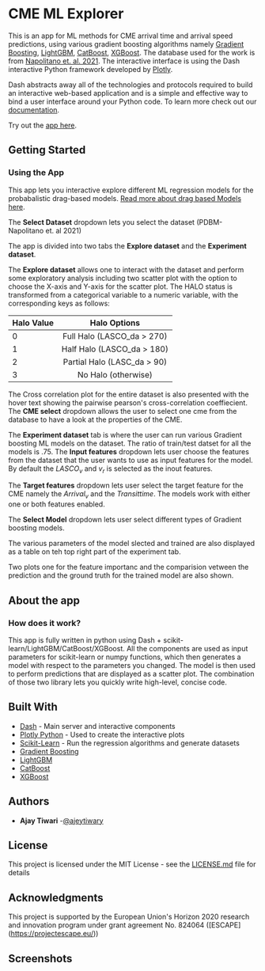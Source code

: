 # CME ML Explorer

This is an app for ML methods for CME arrival time and arrival speed predictions, using various gradient boosting algorithms namely [Gradient Boosting](https://scikit-learn.org/stable/modules/generated/sklearn.ensemble.HistGradientBoostingRegressor.html), [LightGBM](https://lightgbm.readthedocs.io/en/latest/), [CatBoost](https://catboost.ai/), [XGBoost](https://xgboost.readthedocs.io/en/stable/).  The database used for the work is from [Napolitano et. al. 2021](https://agupubs.onlinelibrary.wiley.com/doi/10.1029/2021SW002925). The interactive interface is using the Dash interactive Python framework developed by [Plotly](https://plot.ly/).

Dash abstracts away all of the technologies and protocols required to build an interactive web-based application and is a simple and effective way to bind a user interface around your Python code. To learn more check out our [documentation](https://plot.ly/dash).

Try out the [app here](http://cme-pdbm-ml.herokuapp.com/).



## Getting Started

### Using the App

This app lets you interactive explore different ML regression models for the probabalistic drag-based models. [Read more about drag based Models here](https://www.swsc-journal.org/articles/swsc/full_html/2018/01/swsc170019/swsc170019.html).

The **Select Dataset** dropdown lets you select the dataset (PDBM-  Napolitano et. al 2021)

The app is divided into two tabs the **Explore dataset** and the **Experiment dataset**. 

The **Explore dataset** allows one to interact with the dataset and perform some exploratory analysis including two scatter plot with the option to choose the X-axis and Y-axis for the scatter plot. The HALO status is transformed from a categorical variable to a numeric variable, with the corresponding keys as follows: 

| Halo Value  | Halo Options|
| :---        |    :----:   |
| 0           | Full Halo (LASCO_da > 270) |
| 1           | Half Halo (LASCO_da > 180) |
| 2           | Partial Halo (LASC_da > 90)|
| 3           | No Halo (otherwise)        |

The Cross correlation plot for the entire dataset is also presented with the hover text showing the pairwise pearson's cross-correlation coeffiecient. The  **CME select** dropdown  allows the user to select one cme from the database to have a look at the properties of the CME.  

The **Experiment dataset** tab is where the user can run various Gradient boosting ML models on the dataset. The ratio of train/test datset for all the models is .75. 
The **Input features** dropdown lets user choose the features from the dataset that the user wants to use as input features for the model. By default the $LASCO_v$ and $v_r$ is selected as the inout features.

The **Target features** dropdown lets user select the target feature for the CME namely the $Arrival_v$ and the $Transit time$. The models work with either one or both features enabled. 

The **Select Model** dropdown lets user select different types of Gradient boosting models. 

The various parameters of the model slected and trained are also displayed as a table on teh top right part of the experiment tab. 

Two plots one for the feature importanc and the comparision vetween the prediction and the ground truth for the trained model are also shown. 


## About the app
### How does it work?
This app is fully written in python using Dash + scikit-learn/LightGBM/CatBoost/XGBoost. All the components are used as input parameters for scikit-learn or numpy functions, which then generates a model with respect to the parameters you changed. The model is then used to perform predictions that are displayed as a scatter plot. The combination of those two library lets you quickly write high-level, concise code.

## Built With
* [Dash](https://dash.plot.ly/) - Main server and interactive components
* [Plotly Python](https://plot.ly/python/) - Used to create the interactive plots
* [Scikit-Learn](http://scikit-learn.org/stable/documentation.html) - Run the regression algorithms and generate datasets
* [Gradient Boosting](https://scikit-learn.org/stable/modules/generated/sklearn.ensemble.HistGradientBoostingRegressor.html)
* [LightGBM](https://lightgbm.readthedocs.io/en/latest/)
* [CatBoost](https://catboost.ai/)
* [XGBoost](https://xgboost.readthedocs.io/en/stable/)



## Authors
* **Ajay Tiwari** -[@ajeytiwary](https://github.com/ajeytiwary)


## License
This project is licensed under the MIT License - see the [LICENSE.md](LICENSE.md) file for details

## Acknowledgments
This project is supported by the European Union's Horizon 2020 research and innovation program under grant agreement No. 824064 ([ESCAPE] (https://projectescape.eu/))
## Screenshots
